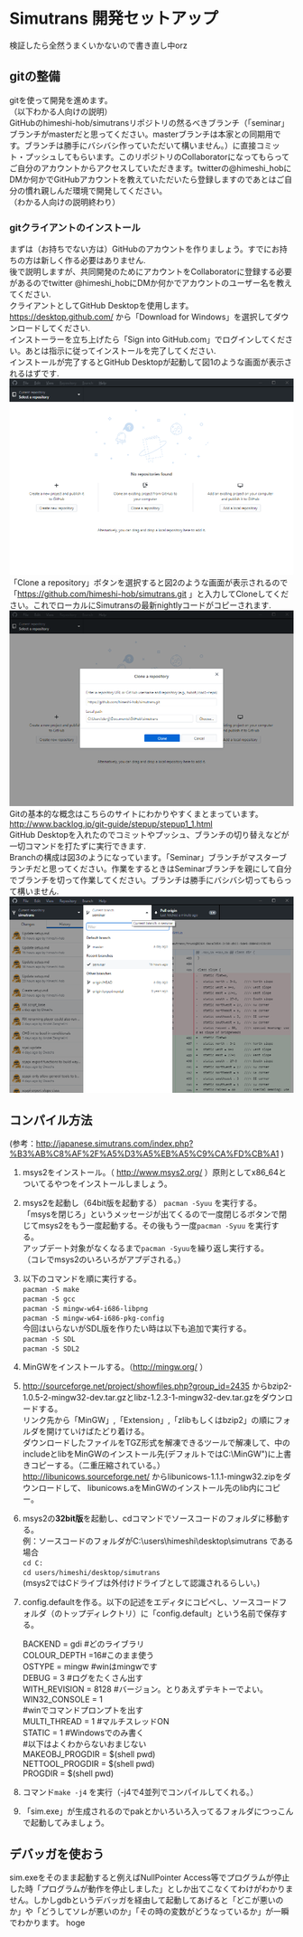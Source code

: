 # Simutrans 開発セットアップ
検証したら全然うまくいかないので書き直し中orz  

## gitの整備
gitを使って開発を進めます。  
（以下わかる人向けの説明）  
GitHubのhimeshi-hob/simutransリポジトリの然るべきブランチ（「seminar」ブランチがmasterだと思ってください。masterブランチは本家との同期用です。ブランチは勝手にバシバシ作っていただいて構いません。）に直接コミット・プッシュしてもらいます。このリポジトリのCollaboratorになってもらってご自分のアカウントからアクセスしていただきます。twitterの@himeshi_hobにDMか何かでGitHubアカウントを教えていただいたら登録しますのであとはご自分の慣れ親しんだ環境で開発してください。  
（わかる人向けの説明終わり）

### gitクライアントのインストール
まずは（お持ちでない方は）GitHubのアカウントを作りましょう。すでにお持ちの方は新しく作る必要はありません.  
後で説明しますが、共同開発のためにアカウントをCollaboratorに登録する必要があるのでtwitter @himeshi_hobにDMか何かでアカウントのユーザー名を教えてください.  
クライアントとしてGitHub Desktopを使用します。https://desktop.github.com/ から「Download for Windows」を選択してダウンロードしてください.  
インストーラーを立ち上げたら「Sign into GitHub.com」でログインしてください。あとは指示に従ってインストールを完了してください.  
インストールが完了するとGitHub Desktopが起動して図1のような画面が表示されるはずです.  
![図1](images/1.png "図1")  
「Clone a repository」ボタンを選択すると図2のような画面が表示されるので「https://github.com/himeshi-hob/simutrans.git 」と入力してCloneしてください。これでローカルにSimutransの最新nightlyコードがコピーされます.  
![図2](images/2.png "図2")  
Gitの基本的な概念はこちらのサイトにわかりやすくまとまっています。 http://www.backlog.jp/git-guide/stepup/stepup1_1.html  
GitHub Desktopを入れたのでコミットやプッシュ、ブランチの切り替えなどが一切コマンドを打たずに実行できます.  
Branchの構成は図3のようになっています。「Seminar」ブランチがマスターブランチだと思ってください。作業をするときはSeminarブランチを親にして自分でブランチを切って作業してください。ブランチは勝手にバシバシ切ってもらって構いません.  
![図3](images/3.png "図3")  

## コンパイル方法
(参考：http://japanese.simutrans.com/index.php?%B3%AB%C8%AF%2F%A5%D3%A5%EB%A5%C9%CA%FD%CB%A1 )  
1. msys2をインストール。（ http://www.msys2.org/ ）原則としてx86_64とついてるやつをインストールしましょう。
2. msys2を起動し（64bit版を起動する） `pacman -Syuu` を実行する。  
「msysを閉じろ」というメッセージが出てくるので一度閉じるボタンで閉じてmsys2をもう一度起動する。その後もう一度`pacman -Syuu` を実行する。  
アップデート対象がなくなるまで`pacman -Syuu`を繰り返し実行する。  
（コレでmsys2のいろいろがアプデされる。）  
3. 以下のコマンドを順に実行する。  
`pacman -S make`  
`pacman -S gcc`  
`pacman -S mingw-w64-i686-libpng`  
`pacman -S mingw-w64-i686-pkg-config`  
今回はいらないがSDL版を作りたい時は以下も追加で実行する。   
`pacman -S SDL`  
`pacman -S SDL2`   
4. MinGWをインストールする。（http://mingw.org/ ）  
5. http://sourceforge.net/project/showfiles.php?group_id=2435 からbzip2-1.0.5-2-mingw32-dev.tar.gzとlibz-1.2.3-1-mingw32-dev.tar.gzをダウンロードする。  
リンク先から「MinGW」,「Extension」,「zlibもしくはbzip2」の順にフォルダを開けていけばたどり着ける。  
ダウンロードしたファイルをTGZ形式を解凍できるツールで解凍して、中のincludeとlibをMinGWのインストール先(デフォルトではC:\MinGW")に上書きコピーする。（二重圧縮されている。）  
http://libunicows.sourceforge.net/ からlibunicows-1.1.1-mingw32.zipをダウンロードして、 libunicows.aをMinGWのインストール先のlib内にコピー。
4. msys2の**32bit版**を起動し、cdコマンドでソースコードのフォルダに移動する。  
例：ソースコードのフォルダがC:\users\himeshi\desktop\simutrans である場合  
`cd C:`  
`cd users/himeshi/desktop/simutrans`  
(msys2ではCドライブは外付けドライブとして認識されるらしい。)  
5. config.defaultを作る。以下の記述をエディタにコピペし、ソースコードフォルダ（のトップディレクトリ）に「config.default」という名前で保存する。  

    BACKEND = gdi #どのライブラリ  
    COLOUR_DEPTH =16#このまま使う  
    OSTYPE = mingw #winはmingwです  
    DEBUG = 3 #ログをたくさん出す  
    WITH_REVISION = 8128 #バージョン。とりあえずテキトーでよい。  
    WIN32_CONSOLE = 1  
    #winでコマンドプロンプトを出す  
    MULTI_THREAD = 1 #マルチスレッドON  
    STATIC = 1 #Windowsでのみ書く  
    #以下はよくわからないおまじない  
    MAKEOBJ_PROGDIR = $(shell pwd)  
    NETTOOL_PROGDIR = $(shell pwd)  
    PROGDIR  = $(shell pwd)  
    
6. コマンド`make -j4` を実行（-j4で4並列でコンパイルしてくれる。）
7. 「sim.exe」が生成されるのでpakとかいろいろ入ってるフォルダにつっこんで起動してみましょう。

## デバッガを使おう
sim.exeをそのまま起動すると例えばNullPointer Access等でプログラムが停止した時「プログラムが動作を停止しました」としか出てこなくてわけがわかりません。しかしgdbというデバッガを経由して起動してあげると「どこが悪いのか」や「どうしてソレが悪いのか」「その時の変数がどうなっているか」が一瞬でわかります。
hoge
